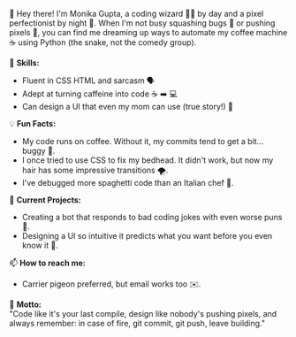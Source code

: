 👋 Hey there! I'm Monika Gupta, a coding wizard 🧙‍♂️ by day and a pixel perfectionist by night 🌙. When I'm not busy squashing bugs 🐛 or pushing pixels 🎨, you can find me dreaming up ways to automate my coffee machine ☕ using Python (the snake, not the comedy group).

🔧 **Skills:**  
- Fluent in CSS HTML and sarcasm 🗣️
- Adept at turning caffeine into code ☕ ➡️ 💻
- Can design a UI that even my mom can use (true story!) 🎨

💡 **Fun Facts:**  
- My code runs on coffee. Without it, my commits tend to get a bit... buggy 🐞.
- I once tried to use CSS to fix my bedhead. It didn't work, but now my hair has some impressive transitions 🌪️.
- I've debugged more spaghetti code than an Italian chef 🍝.

👾 **Current Projects:**  
- Creating a bot that responds to bad coding jokes with even worse puns 🤖.
- Designing a UI so intuitive it predicts what you want before you even know it 🔮.

📫 **How to reach me:**  
- Carrier pigeon preferred, but email works too ✉️.

🌟 **Motto:**  
"Code like it's your last compile, design like nobody's pushing pixels, and always remember: in case of fire, git commit, git push, leave building."
